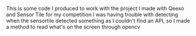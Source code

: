 This is some code I produced to work with the project I made with Qeexo and Sensor Tile for my competition
I was having trouble with detecting when the sensortile detected something as I couldn't find an API, so I made a method to read what's on the screen through opencv
